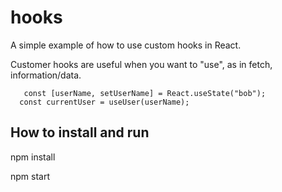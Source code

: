 # hooks

A simple example of how to use custom hooks in React.

Customer hooks are useful when you want to "use", as in fetch, information/data.

```
   const [userName, setUserName] = React.useState("bob");
  const currentUser = useUser(userName);
```

## How to install and run

npm install

npm start

```

```
